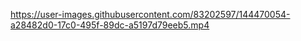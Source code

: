 


https://user-images.githubusercontent.com/83202597/144470054-a28482d0-17c0-495f-89dc-a5197d79eeb5.mp4

